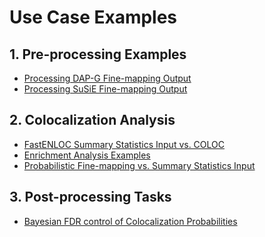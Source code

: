 # Use Case Examples


## 1. Pre-processing Examples

+ [Processing DAP-G Fine-mapping Output]()
+ [Processing SuSiE Fine-mapping Output]()

## 2. Colocalization Analysis

+ [FastENLOC Summary Statistics Input vs. COLOC](enloc_v_coloc.md)
+ [Enrichment Analysis Examples](enrichment_demo.md)
+ [Probabilistic Fine-mapping vs. Summary Statistics Input](fm_v_ss.md)

## 3. Post-processing Tasks

+ [Bayesian FDR control of Colocalization Probabilities](bayesian_FDR.md)
